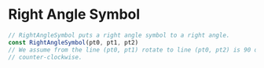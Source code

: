 # Right Angle Symbol

```javascript
// RightAngleSymbol puts a right angle symbol to a right angle.
const RightAngleSymbol(pt0, pt1, pt2)
// We assume from the line (pt0, pt1) rotate to line (pt0, pt2) is 90 degrees
// counter-clockwise.
```

